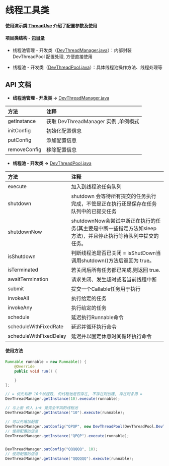 # 线程工具类

#### 使用演示类 [ThreadUse](https://github.com/afkT/DevUtils/blob/master/app/src/main/java/com/dev/utils/thread/ThreadUse.java) 介绍了配置参数及使用

#### 项目类结构 - [包目录](https://github.com/afkT/DevUtils/tree/master/DevLibUtils/src/main/java/dev/utils/common/thread)

* 线程池管理 - 开发类（[DevThreadManager.java](https://github.com/afkT/DevUtils/blob/master/DevLibUtils/src/main/java/dev/utils/common/thread/DevThreadManager.java)）：内部封装 DevThreadPool 配置处理, 方便直接使用

* 线程池 - 开发类（[DevThreadPool.java](https://github.com/afkT/DevUtils/blob/master/DevLibUtils/src/main/java/dev/utils/common/thread/DevThreadPool.java)）：具体线程池操作方法、线程处理等

## API 文档

* **线程池管理 - 开发类 ->** [DevThreadManager.java](https://github.com/afkT/DevUtils/blob/master/DevLibUtils/src/main/java/dev/utils/common/thread/DevThreadManager.java)

| 方法 | 注释 |
| :- | :- |
| getInstance | 获取 DevThreadManager 实例 ,单例模式 |
| initConfig | 初始化配置信息 |
| putConfig | 添加配置信息 |
| removeConfig | 移除配置信息 |


* **线程池 - 开发类 ->** [DevThreadPool.java](https://github.com/afkT/DevUtils/blob/master/DevLibUtils/src/main/java/dev/utils/common/thread/DevThreadPool.java)

| 方法 | 注释 |
| :- | :- |
| execute | 加入到线程池任务队列 |
| shutdown | shutdown 会等待所有提交的任务执行完成，不管是正在执行还是保存在任务队列中的已提交任务 |
| shutdownNow | shutdownNow会尝试中断正在执行的任务(其主要是中断一些指定方法如sleep方法)，并且停止执行等待队列中提交的任务。 |
| isShutdown | 判断线程池是否已关闭 = isShutDown当调用shutdown()方法后返回为 true。 |
| isTerminated | 若关闭后所有任务都已完成,则返回 true. |
| awaitTermination | 请求关闭、发生超时或者当前线程中断 |
| submit | 提交一个Callable任务用于执行 |
| invokeAll | 执行给定的任务 |
| invokeAny | 执行给定的任务 |
| schedule | 延迟执行Runnable命令 |
| scheduleWithFixedRate | 延迟并循环执行命令 |
| scheduleWithFixedDelay | 延迟并以固定休息时间循环执行命令 |

#### 使用方法
```java
Runnable runnable = new Runnable() {
    @Override
    public void run() {

    }
};

// = 优先判断 10个线程数, 的线程池是否存在, 不存在则创建, 存在则复用 =
DevThreadManager.getInstance(10).execute(runnable);

// 与上面 传入 int 是完全不同的线程池
DevThreadManager.getInstance("10").execute(runnable);

// 可以先增加配置
DevThreadManager.putConfig("QPQP", new DevThreadPool(DevThreadPool.DevThreadPoolType.CALC_CPU));
// 使用配置的信息
DevThreadManager.getInstance("QPQP").execute(runnable);


DevThreadManager.putConfig("QQQQQQ", 10);
// 使用配置的信息
DevThreadManager.getInstance("QQQQQQ").execute(runnable);
```